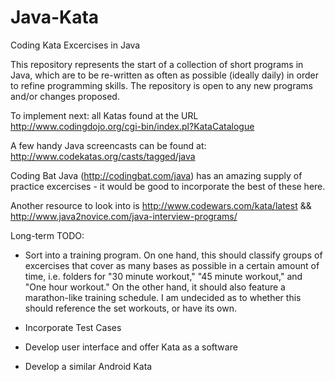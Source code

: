 # Java-Kata
Coding Kata Excercises in Java

This repository represents the start of a collection of short programs in Java, which are to be re-written as often as possible (ideally daily) in order to refine programming skills. The repository is open to any new programs and/or changes proposed.

To implement next: all Katas found at the URL http://www.codingdojo.org/cgi-bin/index.pl?KataCatalogue

A few handy Java screencasts can be found at: http://www.codekatas.org/casts/tagged/java

Coding Bat Java (http://codingbat.com/java) has an amazing supply of practice excercises - it would be good to incorporate the best of these here. 

Another resource to look into is http://www.codewars.com/kata/latest && http://www.java2novice.com/java-interview-programs/

Long-term TODO: 
- Sort into a training program. On one hand, this should classify groups of excercises that cover as many bases as possible in a certain amount of time, i.e. folders for "30 minute workout," "45 minute workout," and "One hour workout." On the other hand, it should also feature a marathon-like training schedule. I am undecided as to whether this should reference the set workouts, or have its own.

- Incorporate Test Cases

- Develop user interface and offer Kata as a software

- Develop a similar Android Kata
